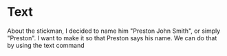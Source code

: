# Text
About the stickman, I decided to name him "Preston John Smith", or simply "Preston".
I want to make it so that Preston says his name. We can do that by using the text command
